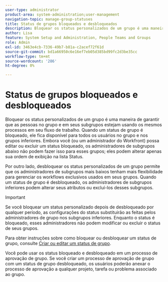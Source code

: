 ```yaml
---
user-type: administrator
product-area: system-administration;user-management
navigation-topic: manage-group-statuses
title: Status de grupos bloqueados e desbloqueados
description: Bloquear os status personalizados de um grupo é uma maneira de garantir que as pessoas no grupo e em seus subgrupos estejam usando os mesmos processos em seu fluxo de trabalho. Quando um status de grupo é bloqueado, ele fica disponível para todos os usuários no grupo e nos grupos inferiores.
author: Lisa
feature: System Setup and Administration, People Teams and Groups
role: Admin
exl-id: 3463e4cb-7336-49b7-b81a-c2acef72f61d
source-git-commit: bd1a66950c6e16ef7eb05d385bd99fc2d3be35cc
workflow-type: tm+mt
source-wordcount: '286'
ht-degree: 0%

---
```


# Status de grupos bloqueados e desbloqueados

Bloquear os status personalizados de um grupo é uma maneira de garantir que as pessoas no grupo e em seus subgrupos estejam usando os mesmos processos em seu fluxo de trabalho. Quando um status de grupo é bloqueado, ele fica disponível para todos os usuários no grupo e nos grupos inferiores. Embora você (ou um administrador do Workfront) possa editar ou excluir um status bloqueado, os administradores de subgrupos abaixo não podem fazer isso para esses grupos; eles podem alterar apenas sua ordem de exibição na lista Status.

Por outro lado, desbloquear os status personalizados de um grupo permite que os administradores de subgrupos mais baixos tenham mais flexibilidade para gerenciar os workflows exclusivos usados em seus grupos. Quando um status de grupo é desbloqueado, os administradores de subgrupos inferiores podem alterar seus atributos ou excluí-los desses subgrupos.

>[!IMPORTANT]
>
>Se você bloquear um status personalizado depois de desbloqueado por qualquer período, as configurações do status substituirão as feitas pelos administradores de grupo nos subgrupos inferiores. Enquanto o status é bloqueado, esses administradores não podem modificar ou excluir o status de seus grupos.

Para obter instruções sobre como bloquear ou desbloquear um status de grupo, consulte [Criar ou editar um status de grupo](../../../administration-and-setup/manage-groups/manage-group-statuses/create-or-edit-a-group-status.md).

Você pode usar os status bloqueado e desbloqueado em um processo de aprovação de grupo. Se você criar um processo de aprovação de grupo com um status de grupo desbloqueado, os usuários poderão anexar o processo de aprovação a qualquer projeto, tarefa ou problema associado ao grupo.

